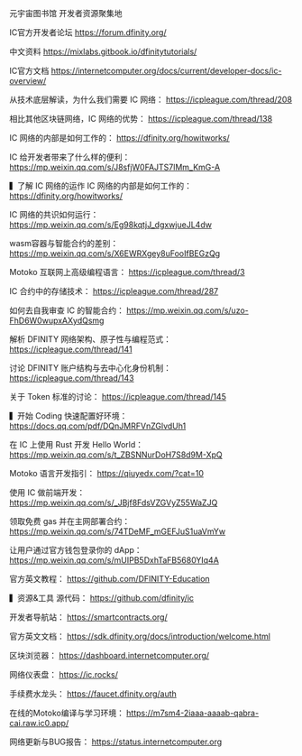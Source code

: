 元宇宙图书馆 开发者资源聚集地

IC官方开发者论坛  https://forum.dfinity.org/

中文资料   https://mixlabs.gitbook.io/dfinitytutorials/

IC官方文档   https://internetcomputer.org/docs/current/developer-docs/ic-overview/

从技术底层解读，为什么我们需要 IC 网络： https://icpleague.com/thread/208

相比其他区块链网络，IC 网络的优势： https://icpleague.com/thread/138

IC 网络的内部是如何工作的： https://dfinity.org/howitworks/

IC 给开发者带来了什么样的便利： https://mp.weixin.qq.com/s/J8sfjW0FAJTS7lMm_KmG-A



▍了解 IC 网络的运作
IC 网络的内部是如何工作的： https://dfinity.org/howitworks/

IC 网络的共识如何运行： https://mp.weixin.qq.com/s/Eg98kqtjJ_dgxwjueJL4dw

wasm容器与智能合约的差别： https://mp.weixin.qq.com/s/X6EWRXgey8uFooIfBEGzQg

Motoko 互联网上高级编程语言： https://icpleague.com/thread/3

IC 合约中的存储技术： https://icpleague.com/thread/287

如何去自我审查 IC 的智能合约： https://mp.weixin.qq.com/s/uzo-FhD6W0wupxAXydQsmg

解析 DFINITY 网络架构、原子性与编程范式： https://icpleague.com/thread/141

讨论 DFINITY 账户结构与去中心化身份机制： https://icpleague.com/thread/143

关于 Token 标准的讨论： https://icpleague.com/thread/145



▍开始 Coding
快速配置好环境： https://docs.qq.com/pdf/DQnJMRFVnZGlvdUh1

在 IC 上使用 Rust 开发 Hello World： https://mp.weixin.qq.com/s/t_ZBSNNurDoH7S8d9M-XpQ

Motoko 语言开发指引： https://qiuyedx.com/?cat=10

使用 IC 做前端开发： https://mp.weixin.qq.com/s/_JBjf8FdsVZGVyZ55WaZJQ

领取免费 gas 并在主网部署合约： https://mp.weixin.qq.com/s/74TDeMF_mGEFJuS1uaVmYw

让用户通过官方钱包登录你的 dApp： https://mp.weixin.qq.com/s/mUIPB5DxhTaFB5680YIq4A

官方英文教程： https://github.com/DFINITY-Education



▍资源&工具
源代码： https://github.com/dfinity/ic

开发者导航站： https://smartcontracts.org/

官方英文文档： https://sdk.dfinity.org/docs/introduction/welcome.html

区块浏览器： https://dashboard.internetcomputer.org/

网络仪表盘： https://ic.rocks/

手续费水龙头： https://faucet.dfinity.org/auth

在线的Motoko编译与学习环境： https://m7sm4-2iaaa-aaaab-qabra-cai.raw.ic0.app/

网络更新与BUG报告： https://status.internetcomputer.org
